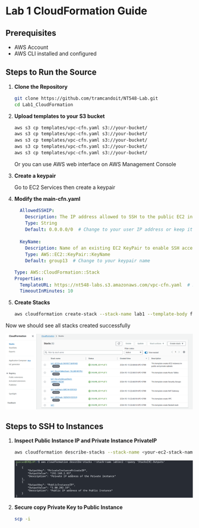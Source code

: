 # Lab 1 CloudFormation Guide

## Prerequisites
- AWS Account
- AWS CLI installed and configured

## Steps to Run the Source

1. **Clone the Repository**
    ```sh
    git clone https://github.com/tramcandoit/NT548-Lab.git
    cd Lab1_CloudFormation
    ```

2. **Upload templates to your S3 bucket**
    ```sh
    aws s3 cp templates/vpc-cfn.yaml s3://your-bucket/
    aws s3 cp templates/vpc-cfn.yaml s3://your-bucket/
    aws s3 cp templates/vpc-cfn.yaml s3://your-bucket/
    aws s3 cp templates/vpc-cfn.yaml s3://your-bucket/
    aws s3 cp templates/vpc-cfn.yaml s3://your-bucket/
    ```
    Or you can use AWS web interface on AWS Management Console

3. **Create a keypair**
   
   Go to EC2 Services then create a keypair

4. **Modify the main-cfn.yaml**
    ```yaml
      AllowedSSHIP:
        Description: The IP address allowed to SSH to the public EC2 instances
        Type: String
        Default: 0.0.0.0/0  # Change to your user IP address or keep it if you want the Public Instance be able to SSH from anywhere.

      KeyName:
        Description: Name of an existing EC2 KeyPair to enable SSH access to the instances
        Type: AWS::EC2::KeyPair::KeyName
        Default: group13  # Change to your keypair name
    ```
    ```yaml
    Type: AWS::CloudFormation::Stack
    Properties:
      TemplateURL: https://nt548-labs.s3.amazonaws.com/vpc-cfn.yaml  # Replace all TemplateURL with path/to/your/<stack>-cfn.yaml
      TimeoutInMinutes: 10
    ```

5. **Create Stacks**
    ```sh
    aws cloudformation create-stack --stack-name lab1 --template-body file://main-cfn.yaml
    ```
Now we should see all stacks created successfully

![nested-stacks-success](docs/assets/img-1.png)

## Steps to SSH to Instances

1. **Inspect Public Instance IP and Private Instance PrivateIP**
    ```sh
    aws cloudformation describe-stacks --stack-name <your-ec2-stack-name> --query 'Stacks[0].Outputs'
    ```
    ![ip-checking](docs/assets/img-2.png)

1. **Secure copy Private Key to Public Instance**
    ```sh
    scp -i 
    ```